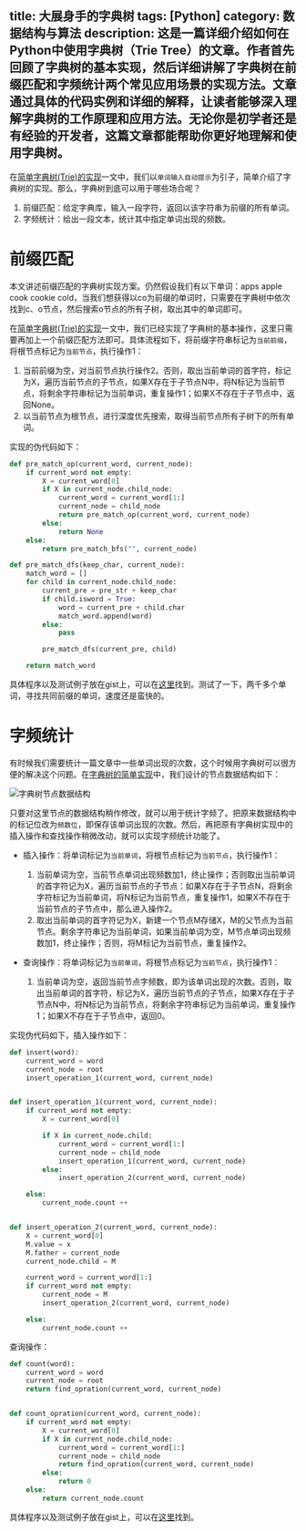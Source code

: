 title: 大展身手的字典树
tags: [Python]
category: 数据结构与算法
description: 这是一篇详细介绍如何在Python中使用字典树（Trie Tree）的文章。作者首先回顾了字典树的基本实现，然后详细讲解了字典树在前缀匹配和字频统计两个常见应用场景的实现方法。文章通过具体的代码实例和详细的解释，让读者能够深入理解字典树的工作原理和应用方法。无论你是初学者还是有经验的开发者，这篇文章都能帮助你更好地理解和使用字典树。
---

在[简单字典树(Trie)的实现][1]一文中，我们以`单词输入自动提示`为引子，简单介绍了字典树的实现。那么，字典树到底可以用于哪些场合呢？

1. 前缀匹配：给定字典库，输入一段字符，返回以该字符串为前缀的所有单词。
2. 字频统计：给出一段文本，统计其中指定单词出现的频数。

<!-- more -->

# 前缀匹配
本文讲述前缀匹配的字典树实现方案。仍然假设我们有以下单词：apps apple cook cookie cold，当我们想获得以co为前缀的单词时，只需要在字典树中依次找到c、o节点，然后搜索o节点的所有子树，取出其中的单词即可。

在[简单字典树(Trie)的实现][1]一文中，我们已经实现了字典树的基本操作，这里只需要再加上一个前缀匹配方法即可。具体流程如下，将前缀字符串标记为`当前前缀`，将根节点标记为`当前节点`，执行操作1：

1. 当前前缀为空，对当前节点执行操作2。否则，取出当前单词的首字符，标记为X，遍历当前节点的子节点，如果X存在于子节点N中，将N标记为当前节点，将剩余字符串标记为当前单词，重复操作1；如果X不存在于子节点中，返回None。
2. 以当前节点为根节点，进行深度优先搜索，取得当前节点所有子树下的所有单词。

实现的伪代码如下：

```python
def pre_match_op(current_word, current_node):
    if current_word not empty:
        X = current_word[0]
        if X in current_node.child_node:
            current_word = current_word[1:]
            current_node = child_node
            return pre_match_op(current_word, current_node)
        else:
            return None
    else:
        return pre_match_bfs("", current_node)

def pre_match_dfs(keep_char, current_node):
    match_word = []
    for child in current_node.child_node:
        current_pre = pre_str + keep_char
        if child.isword = True:
            word = current_pre + child.char
            match_word.append(word)
        else:
            pass

        pre_match_dfs(current_pre, child)

    return match_word
```

具体程序以及测试例子放在gist上，可以在[这里][2]找到。测试了一下，两千多个单词，寻找共同前缀的单词，速度还是蛮快的。

# 字频统计

有时候我们需要统计一篇文章中一些单词出现的次数，这个时候用字典树可以很方便的解决这个问题。在[字典树的简单实现][1]中，我们设计的节点数据结构如下：

![字典树节点数据结构][3]

只要对这里节点的数据结构稍作修改，就可以用于统计字频了。把原来数据结构中的标记位改为`频数位`，即保存该单词出现的次数。然后，再把原有字典树实现中的插入操作和查找操作稍微改动，就可以实现字频统计功能了。

* 插入操作：将单词标记为`当前单词`，将根节点标记为`当前节点`，执行操作1：
	1. 当前单词为空，当前节点单词出现频数加1，终止操作；否则取出当前单词的首字符记为X，遍历当前节点的子节点：如果X存在于子节点N，将剩余字符标记为当前单词，将N标记为当前节点，重复操作1，如果X不存在于当前节点的子节点中，那么进入操作2。
	2. 取出当前单词的首字符记为X，新建一个节点M存储X，M的父节点为当前节点。剩余字符串记为当前单词，如果当前单词为空，M节点单词出现频数加1，终止操作；否则，将M标记为当前节点，重复操作2。

* 查询操作：将单词标记为`当前单词`，将根节点标记为`当前节点`，执行操作1：
	1. 当前单词为空，返回当前节点字频数，即为该单词出现的次数。否则，取出当前单词的首字符，标记为X，遍历当前节点的子节点，如果X存在于子节点N中，将N标记为当前节点，将剩余字符串标记为当前单词，重复操作1；如果X不存在于子节点中，返回0。

实现伪代码如下，插入操作如下：

```python
def insert(word):
    current_word = word
    current_node = root
    insert_operation_1(current_word, current_node)


def insert_operation_1(current_word, current_node):
    if current_word not empty:
        X = current_word[0]

        if X in current_node.child:
            current_word = current_word[1:]
            current_node = child_node
            insert_operation_1(current_word, current_node)
        else:
            insert_operation_2(current_word, current_node)

    else:
        current_node.count ++


def insert_operation_2(current_word, current_node):
    X = current_word[0]
    M.value = x
    M.father = current_node
    current_node.child = M

    current_word = current_word[1:]
    if current_word not empty:
        current_node = M
        insert_operation_2(current_word, current_node)

    else:
        current_node.count ++
```

查询操作：

```python
def count(word):
    current_word = word
    current_node = root
    return find_opration(current_word, current_node)


def count_opration(current_word, current_node):
    if current_word not empty:
        X = current_word[0]
        if X in current_node.child_node:
            current_word = current_word[1:]
            current_node = child_node
            return find_opration(current_word, current_node)
        else:
            return 0
    else:
        return current_node.count
```

具体程序以及测试例子放在gist上，可以在[这里][4]找到。


[1]: ../08-04-2014/simple_trie_tree.html
[2]: https://https://gist.github.com/xuelangZF/7addb2810e60a9031d76
[3]: https://slefboot-1251736664.file.myqcloud.com/20140812_trie_data_structure.png
[4]: https://gist.github.com/xuelangZF/f8d731a0dbf24d692860

